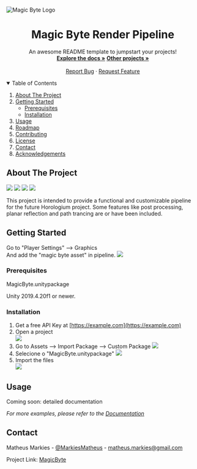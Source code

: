 <!-- PROJECT LOGO -->
<br />

![Magic Byte Logo](https://i.ibb.co/vHVcHGP/Magic-Byte-Logo.png)
  </a>

  <h1 align="center">Magic Byte Render Pipeline</h1>

  <p align="center">
    An awesome README template to jumpstart your projects!
    <br />
    <a href="https://github.com/MatheusMarkies/MagicByte/tree/master/MagicByte"><strong>Explore the docs »</strong></a>
        <a href="https://github.com/MatheusMarkies"><strong>Other projects »</strong></a>
    <br />
    <br />
    <a href="https://github.com/MatheusMarkies/MagicByte/issues">Report Bug</a>
    ·
    <a href="https://github.com/MatheusMarkies/MagicByte/issues">Request Feature</a>
  </p>




<!-- TABLE OF CONTENTS -->
<details open="open">
  <summary>Table of Contents</summary>
  <ol>
    <li>
      <a href="#about-the-project">About The Project</a>
    </li>
    <li>
      <a href="#getting-started">Getting Started</a>
      <ul>
        <li><a href="#prerequisites">Prerequisites</a></li>
        <li><a href="#installation">Installation</a></li>
      </ul>
    </li>
    <li><a href="#usage">Usage</a></li>
    <li><a href="#roadmap">Roadmap</a></li>
    <li><a href="#contributing">Contributing</a></li>
    <li><a href="#license">License</a></li>
    <li><a href="#contact">Contact</a></li>
    <li><a href="#acknowledgements">Acknowledgements</a></li>
  </ol>
</details>



<!-- ABOUT THE PROJECT -->
## About The Project

![](https://i.ibb.co/DwsKyvf/Com-Correcao.png)
![](https://i.ibb.co/Gtr7w2v/dgssdfdf.png)
![](https://i.ibb.co/ZcnPvRZ/deacd57-f19ca70d-057f-41ef-9db5-54f989e5acb5-1.png)
![](https://i.ibb.co/306msC6/Magic-Byte-Ray-Tracing-Test-3ff.jpg)

This project is intended to provide a functional and customizable pipeline for the future Horologium project.
Some features like post processing, planar reflection and path trancing are or have been included.

<!-- GETTING STARTED -->
## Getting Started
Go to "Player Settings" --> Graphics<br />
And add the "magic byte asset" in pipeline.
![](https://i.ibb.co/f18XCZy/Magic-Byte-Inst5.png)

### Prerequisites

MagicByte.unitypackage

Unity 2019.4.20f1 or newer.

### Installation

1. Get a free API Key at [https://example.com](https://example.com)
2. Open a project<br />
![](https://i.ibb.co/NCg13N3/Magic-Byte-Inst1.png)<br />
3. Go to Assets --> Import Package --> Custom Package
![](https://i.ibb.co/tKNJf2w/Magic-Byte-Inst2.png)<br />
4. Selecione o "MagicByte.unitypackage"
![](https://i.ibb.co/7WzYPPW/Magic-Byte-Inst3.png)<br />
5. Import the files<br />
![](https://i.ibb.co/3WhR44X/Magic-Byte-Inst4.png)<br />


<!-- USAGE EXAMPLES -->
## Usage

Coming soon: detailed documentation

_For more examples, please refer to the [Documentation](https://example.com)_


<!-- CONTACT -->
## Contact

Matheus Markies - [@MarkiesMatheus](https://twitter.com/MarkiesMatheus) - matheus.markies@gmail.com

Project Link: [MagicByte](https://github.com/MatheusMarkies/MagicByte)
